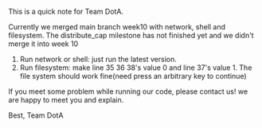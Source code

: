 This is a quick note for Team DotA.

Currently we merged main branch week10 with network, shell and filesystem.
The distribute_cap milestone has not finished yet and we didn't merge it into week 10

1. Run network or shell: just run the latest version.
2. Run filesystem: make line 35 36 38's value 0 and line 37's value 1. The file
   system should work fine(need press an arbitrary key to continue)

If you meet some problem while running our code, please contact us! we are happy
to meet you and explain.

Best,
Team DotA
